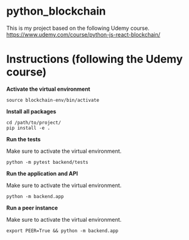 # python_blockchain
This is my project based on the following Udemy course.
https://www.udemy.com/course/python-js-react-blockchain/

# Instructions (following the Udemy course)
**Activate the virtual environment**
```
source blockchain-env/bin/activate
```

**Install all packages**
```
cd /path/to/project/
pip install -e .
```

**Run the tests**

Make sure to activate the virtual environment.

```
python -m pytest backend/tests
```

**Run the application and API**

Make sure to activate the virtual environment.

```
python -m backend.app
```

**Run a peer instance**

Make sure to activate the virtual environment.

```
export PEER=True && python -m backend.app
```
